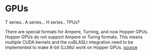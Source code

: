 # GPUs

T series.. A series... H series.. TPUs?

There are special formats for Ampere, Turning, and now Hopper GPUs. Hopper GPUs do not support Ampere or Turing formats. This means multiple CUDA kernels and the cuBLASLt integration need to be implemented to make 8-bit (LLMs) work on Hopper GPUs. [source](https://github.com/TimDettmers/bitsandbytes/issues/538)
